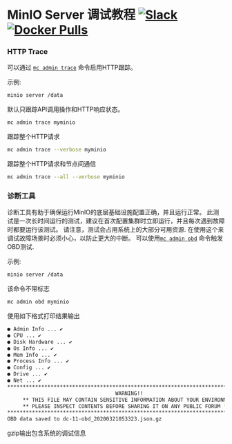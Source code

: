 # MinIO Server 调试教程 [![Slack](https://slack.min.io/slack?type=svg)](https://slack.min.io) [![Docker Pulls](https://img.shields.io/docker/pulls/minio/minio.svg?maxAge=604800)](https://hub.docker.com/r/minio/minio/)

### HTTP Trace
可以通过 [`mc admin trace`](https://github.com/minio/mc/blob/master/docs/minio-admin-complete-guide.md#command-trace---display-minio-server-http-trace) 命令启用HTTP跟踪。

示例:
```sh
minio server /data
```

默认只跟踪API调用操作和HTTP响应状态。
```sh
mc admin trace myminio
```

跟踪整个HTTP请求 
```sh
mc admin trace --verbose myminio
```

跟踪整个HTTP请求和节点间通信
```sh
mc admin trace --all --verbose myminio
```


### 诊断工具
诊断工具有助于确保运行MinIO的底层基础设施配置正确，并且运行正常。 此测试是一次长时间运行的测试，建议在首次配置集群时立即运行，并且每次遇到故障时都要运行该测试。 请注意，测试会占用系统上的大部分可用资源. 在使用这个来调试故障场景时必须小心，以防止更大的中断。 可以使用[`mc admin obd`](https://github.com/minio/mc/blob/master/docs/minio-admin-complete-guide.md#command-obd---display-minio-server-obd) 命令触发OBD测试.

示例:
```sh
minio server /data
```

该命令不带标志
```sh
mc admin obd myminio
```

使用如下格式打印结果输出
```sh
● Admin Info ... ✔ 
● CPU ... ✔ 
● Disk Hardware ... ✔ 
● Os Info ... ✔ 
● Mem Info ... ✔ 
● Process Info ... ✔ 
● Config ... ✔ 
● Drive ... ✔ 
● Net ... ✔ 
*********************************************************************************
                                   WARNING!!
     ** THIS FILE MAY CONTAIN SENSITIVE INFORMATION ABOUT YOUR ENVIRONMENT ** 
     ** PLEASE INSPECT CONTENTS BEFORE SHARING IT ON ANY PUBLIC FORUM **
*********************************************************************************
OBD data saved to dc-11-obd_20200321053323.json.gz
```

gzip输出包含系统的调试信息
